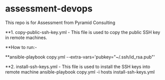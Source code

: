 # assessment-devops
This repo is for Assessment from Pyramid Consulting

**1. copy-public-ssh-key.yml - This file is used to copy the public SSH key in remote machines.

**How to run:- 
 
**ansible-playbook copy.yml --extra-vars='pubkey="~/.ssh/id_rsa.pub"' 

**2. install-ssh-keys.yml - This file is used to install the SSH keys into remote machine
ansible-playbook copy.yml -i hosts install-ssh-keys.yml 
